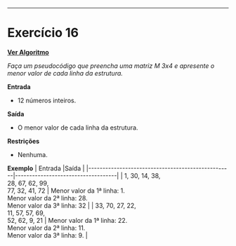 ---
# Exercício 16

[**Ver Algoritmo**](Algoritmo16.md)

*Faça um pseudocódigo que preencha uma matriz M 3x4 e apresente o menor valor de cada linha da estrutura.*

**Entrada**
- 12 números inteiros.

**Saída**
- O menor valor de cada linha da estrutura.

**Restrições**
- Nenhuma.

**Exemplo**
| Entrada                        |Saída                              |
|---------------------------------------------------|------------------------------------|
| 1, 30, 14, 38, <br> 28, 67, 62, 99, <br> 77, 32, 41, 72      | Menor valor da 1ª linha: 1.  <br> Menor valor da 2ª linha: 28. <br> Menor valor da 3ª linha: 32      |
| 33, 70, 27, 22, <br> 11, 57, 57, 69, <br> 52, 62, 9, 21       |  Menor valor da 1ª linha: 22.<br>Menor valor da 2ª linha: 11.<br>Menor valor da 3ª linha: 9.     |
